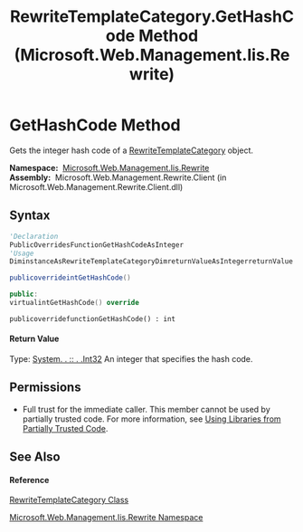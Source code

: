 ﻿---
title: RewriteTemplateCategory.GetHashCode Method  (Microsoft.Web.Management.Iis.Rewrite)
TOCTitle: GetHashCode Method
ms:assetid: M:Microsoft.Web.Management.Iis.Rewrite.RewriteTemplateCategory.GetHashCode
ms:mtpsurl: https://msdn.microsoft.com/en-us/library/microsoft.web.management.iis.rewrite.rewritetemplatecategory.gethashcode(v=VS.90)
ms:contentKeyID: 22049462
ms.date: 05/02/2012
mtps_version: v=VS.90
f1_keywords:
- Microsoft.Web.Management.Iis.Rewrite.RewriteTemplateCategory.GetHashCode
dev_langs:
- CSharp
- JScript
- VB
- c++
api_location:
- Microsoft.Web.Management.Rewrite.Client.dll
api_name:
- Microsoft.Web.Management.Iis.Rewrite.RewriteTemplateCategory.GetHashCode
api_type:
- Managed
topic_type:
- apiref
- kbSyntax
product_family_name: VS
ROBOTS: INDEX,FOLLOW
---

# GetHashCode Method

Gets the integer hash code of a [RewriteTemplateCategory](rewritetemplatecategory-class-microsoft-web-management-iis-rewrite.md) object.

**Namespace:**  [Microsoft.Web.Management.Iis.Rewrite](microsoft-web-management-iis-rewrite-namespace.md)  
**Assembly:**  Microsoft.Web.Management.Rewrite.Client (in Microsoft.Web.Management.Rewrite.Client.dll)

## Syntax

``` vb
'Declaration
PublicOverridesFunctionGetHashCodeAsInteger
'Usage
DiminstanceAsRewriteTemplateCategoryDimreturnValueAsIntegerreturnValue = instance.GetHashCode()
```

``` csharp
publicoverrideintGetHashCode()
```

``` c++
public:
virtualintGetHashCode() override
```

``` jscript
publicoverridefunctionGetHashCode() : int
```

#### Return Value

Type: [System. . :: . .Int32](https://msdn.microsoft.com/en-us/library/td2s409d\(v=vs.90\))  
An integer that specifies the hash code.  

## Permissions

  - Full trust for the immediate caller. This member cannot be used by partially trusted code. For more information, see [Using Libraries from Partially Trusted Code](https://msdn.microsoft.com/en-us/library/8skskf63\(v=vs.90\)).

## See Also

#### Reference

[RewriteTemplateCategory Class](rewritetemplatecategory-class-microsoft-web-management-iis-rewrite.md)

[Microsoft.Web.Management.Iis.Rewrite Namespace](microsoft-web-management-iis-rewrite-namespace.md)

